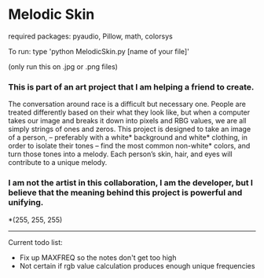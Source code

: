 # Melodic Skin

required packages: pyaudio, Pillow, math, colorsys

To run: type 'python MelodicSkin.py [name of your file]'

(only run this on .jpg or .png files)

### This is part of an art project that I am helping a friend to create. 
The conversation around race is a difficult but necessary one. People are treated differently based on their what they look like, but when a computer takes our image and breaks it down into pixels and RBG values, we are all simply strings of ones and zeros.
This project is designed to take an image of a person, – preferably with a white* background and white* clothing, in order to isolate their tones – find the most common non-white* colors, and turn those tones into a melody. Each person’s skin, hair, and eyes will contribute to a unique melody.

### I am not the artist in this collaboration, I am the developer, but I believe that the meaning behind this project is powerful and unifying.



*(255, 255, 255)

------------------------------------------------------------------------------------------------------------
Current todo list:
* Fix up MAXFREQ so the notes don't get too high
* Not certain if rgb value calculation produces enough unique frequencies
